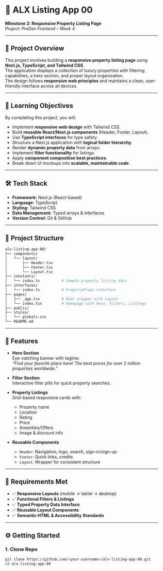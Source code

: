 # 🏡 ALX Listing App 00

**Milestone 2: Responsive Property Listing Page**  
_Project: ProDev Frontend – Week 4_

---

## 📖 Project Overview

This project involves building a **responsive property listing page** using **Next.js, TypeScript, and Tailwind CSS**.  
The application displays a collection of luxury properties with filtering capabilities, a hero section, and proper layout organization.  
The design follows **responsive web principles** and maintains a clean, user-friendly interface across all devices.

---

## 🎯 Learning Objectives

By completing this project, you will:

- Implement **responsive web design** with Tailwind CSS.
- Build **reusable React/Next.js components** (Header, Footer, Layout).
- Use **TypeScript interfaces** for type safety.
- Structure a Next.js application with **logical folder hierarchy**.
- Render **dynamic property data** from arrays.
- Implement **filter functionality** for listings.
- Apply **component composition best practices**.
- Break down UI mockups into **scalable, maintainable code**.

---

## 🛠️ Tech Stack

- **Framework:** Next.js (React-based)
- **Language:** TypeScript
- **Styling:** Tailwind CSS
- **Data Management:** Typed arrays & interfaces
- **Version Control:** Git & GitHub

---

## 📂 Project Structure

```bash
alx-listing-app-00/
├── components/
│   └── layout/
│       ├── Header.tsx
│       ├── Footer.tsx
│       └── Layout.tsx
├── constants/
│   └── index.ts          # Sample property listing data
├── interfaces/
│   └── index.ts          # PropertyProps interface
├── pages/
│   ├── _app.tsx          # Root wrapper with Layout
│   └── index.tsx         # Homepage with Hero, Filters, Listings
├── public/
├── styles/
│   └── globals.css
└── README.md


```

---

## 🚀 Features

- **Hero Section**  
  Eye-catching banner with tagline:  
  _“Find your favorite place here! The best prices for over 2 million properties worldwide.”_

- **Filter Section**  
  Interactive filter pills for quick property searches.

- **Property Listings**  
  Grid-based responsive cards with:

  - Property name
  - Location
  - Rating
  - Price
  - Amenities/Offers
  - Image & discount info

- **Reusable Components**
  - `Header`: Navigation, logo, search, sign-in/sign-up
  - `Footer`: Quick links, credits
  - `Layout`: Wrapper for consistent structure

---

## 📌 Requirements Met

- ✅ **Responsive Layouts** (mobile → tablet → desktop)
- ✅ **Functional Filters & Listings**
- ✅ **Typed Property Data Interface**
- ✅ **Reusable Layout Components**
- ✅ **Semantic HTML & Accessibility Standards**

---

## ⚙️ Getting Started

### 1. Clone Repo

```bash
git clone https://github.com/<your-username>/alx-listing-app-00.git
cd alx-listing-app-00
```
